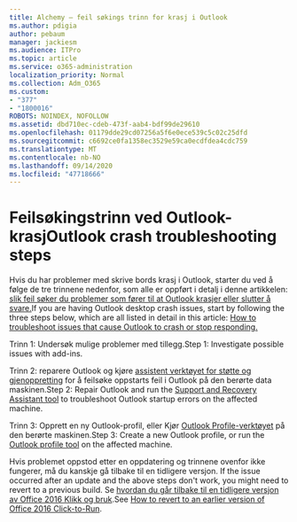 ```yaml
---
title: Alchemy – feil søkings trinn for krasj i Outlook
ms.author: pdigia
author: pebaum
manager: jackiesm
ms.audience: ITPro
ms.topic: article
ms.service: o365-administration
localization_priority: Normal
ms.collection: Adm_O365
ms.custom:
- "377"
- "1800016"
ROBOTS: NOINDEX, NOFOLLOW
ms.assetid: dbd710ec-cdeb-473f-aab4-bdf99de29610
ms.openlocfilehash: 01179dde29cd07256a5f6e0ece539c5c02c25dfd
ms.sourcegitcommit: c6692ce0fa1358ec3529e59ca0ecdfdea4cdc759
ms.translationtype: MT
ms.contentlocale: nb-NO
ms.lasthandoff: 09/14/2020
ms.locfileid: "47718666"
---
```

# <a name="outlook-crash-troubleshooting-steps"></a><span data-ttu-id="3bf85-102">Feilsøkingstrinn ved Outlook-krasj</span><span class="sxs-lookup"><span data-stu-id="3bf85-102">Outlook crash troubleshooting steps</span></span>

<span data-ttu-id="3bf85-103">Hvis du har problemer med skrive bords krasj i Outlook, starter du ved å følge de tre trinnene nedenfor, som alle er oppført i detalj i denne artikkelen: [slik feil søker du problemer som fører til at Outlook krasjer eller slutter å svare.](https://docs.microsoft.com/exchange/troubleshoot/outlook-crashes/crash-issues)</span><span class="sxs-lookup"><span data-stu-id="3bf85-103">If you are having Outlook desktop crash issues, start by following the three steps below, which are all listed in detail in this article: [How to troubleshoot issues that cause Outlook to crash or stop responding.](https://docs.microsoft.com/exchange/troubleshoot/outlook-crashes/crash-issues)</span></span>
  
<span data-ttu-id="3bf85-104">Trinn 1: Undersøk mulige problemer med tillegg.</span><span class="sxs-lookup"><span data-stu-id="3bf85-104">Step 1: Investigate possible issues with add-ins.</span></span>
  
<span data-ttu-id="3bf85-105">Trinn 2: reparere Outlook og kjøre [assistent verktøyet for støtte og gjenoppretting](https://aka.ms/SaRA-OutlookWontStart) for å feilsøke oppstarts feil i Outlook på den berørte data maskinen.</span><span class="sxs-lookup"><span data-stu-id="3bf85-105">Step 2: Repair Outlook and run the [Support and Recovery Assistant tool](https://aka.ms/SaRA-OutlookWontStart) to troubleshoot Outlook startup errors on the affected machine.</span></span>
  
<span data-ttu-id="3bf85-106">Trinn 3: Opprett en ny Outlook-profil, eller Kjør [Outlook Profile-verktøyet](https://aka.ms/SaRA-OutlookSetupProfile) på den berørte maskinen.</span><span class="sxs-lookup"><span data-stu-id="3bf85-106">Step 3: Create a new Outlook profile, or run the [Outlook profile tool](https://aka.ms/SaRA-OutlookSetupProfile) on the affected machine.</span></span>
  
<span data-ttu-id="3bf85-107">Hvis problemet oppstod etter en oppdatering og trinnene ovenfor ikke fungerer, må du kanskje gå tilbake til en tidligere versjon. </span><span class="sxs-lookup"><span data-stu-id="3bf85-107">If the issue occurred after an update and the above steps don't work, you might need to revert to a previous build.</span></span> <span data-ttu-id="3bf85-108">Se [hvordan du går tilbake til en tidligere versjon av Office 2016 Klikk og bruk](https://support.microsoft.com/help/2770432).</span><span class="sxs-lookup"><span data-stu-id="3bf85-108">See [How to revert to an earlier version of Office 2016 Click-to-Run](https://support.microsoft.com/help/2770432).</span></span>
  